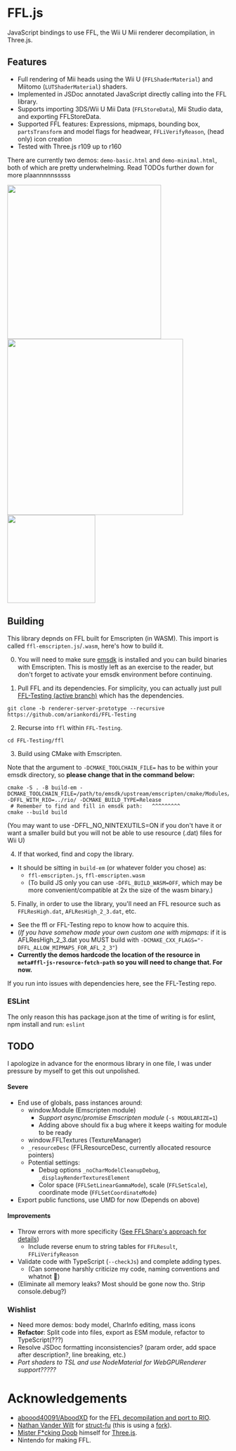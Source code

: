 # FFL.js
JavaScript bindings to use FFL, the Wii U Mii renderer decompilation, in Three.js.

## Features

* Full rendering of Mii heads using the Wii U (`FFLShaderMaterial`) and Miitomo (`LUTShaderMaterial`) shaders.
* Implemented in JSDoc annotated JavaScript directly calling into the FFL library.
* Supports importing 3DS/Wii U Mii Data (`FFLStoreData`), Mii Studio data, and exporting FFLStoreData.
* Supported FFL features: Expressions, mipmaps, bounding box, `partsTransform` and model flags for headwear, `FFLiVerifyReason`, (head only) icon creation
* Tested with Three.js r109 up to r160

There are currently two demos: `demo-basic.html` and `demo-minimal.html`, both of which are pretty underwhelming. Read TODOs further down for more plaannnnnsssss

<img width="350" src="https://github.com/user-attachments/assets/853b4159-4cb0-47ac-b929-220299a3017a">

<img width="400" src="https://github.com/user-attachments/assets/7059cc73-463e-4091-baec-642b67ae4993">

<img width="200" src="https://github.com/user-attachments/assets/2376e69b-ef53-49a9-a98f-29d4df0eb1c6">


## Building

This library depnds on FFL built for Emscripten (in WASM). This import is called `ffl-emscripten.js`/`.wasm`, here's how to build it.

0. You will need to make sure [emsdk](https://emscripten.org/docs/tools_reference/emsdk.html) is installed and you can build binaries with Emscripten. This is mostly left as an exercise to the reader, but don't forget to activate your emsdk environment before continuing.

1. Pull FFL and its dependencies. For simplicity, you can actually just pull [FFL-Testing (active branch)](https://github.com/ariankordi/FFL-Testing/tree/renderer-server-prototype) which has the dependencies.

```
git clone -b renderer-server-prototype --recursive https://github.com/ariankordi/FFL-Testing
```

2. Recurse into `ffl` within `FFL-Testing`.

```
cd FFL-Testing/ffl
```

3. Build using CMake with Emscripten.

Note that the argument to `-DCMAKE_TOOLCHAIN_FILE=` has to be within your emsdk directory, so **please change that in the command below:**

```
cmake -S . -B build-em -DCMAKE_TOOLCHAIN_FILE=/path/to/emsdk/upstream/emscripten/cmake/Modules/Platform/Emscripten.cmake -DFFL_WITH_RIO=../rio/ -DCMAKE_BUILD_TYPE=Release
 # Remember to find and fill in emsdk path:   ^^^^^^^^^
cmake --build build
```

(You may want to use -DFFL_NO_NINTEXUTILS=ON if you don't have it or want a smaller build but you will not be able to use resource (.dat) files for Wii U)

4. If that worked, find and copy the library.
* It should be sitting in `build-em` (or whatever folder you chose) as:
  - `ffl-emscripten.js`, `ffl-emscripten.wasm`
  - (To build JS only you can use `-DFFL_BUILD_WASM=OFF`, which may be more convenient/compatible at 2x the size of the wasm binary.)

5. Finally, in order to use the library, you'll need an FFL resource such as `FFLResHigh.dat`, `AFLResHigh_2_3.dat`, etc.
  - See the ffl or FFL-Testing repo to know how to acquire this.
  - (_If you have somehow made your own custom one with mipmaps:_ if it is AFLResHigh_2_3.dat you MUST build with `-DCMAKE_CXX_FLAGS="-DFFL_ALLOW_MIPMAPS_FOR_AFL_2_3"`)
  - **Currently the demos hardcode the location of the resource in `meta#ffl-js-resource-fetch-path` so you will need to change that. For now.**

If you run into issues with dependencies here, see the FFL-Testing repo.

### ESLint
The only reason this has package.json at the time of writing is for eslint, npm install and run: `eslint`

## TODO

I apologize in advance for the enormous library in one file, I was under pressure by myself to get this out unpolished.

#### Severe

* End use of globals, pass instances around:
  - window.Module (Emscripten module)
    - _Support async/promise Emscripten module_ (`-s MODULARIZE=1`)
    - Adding above should fix a bug where it keeps waiting for module to be ready
  - window.FFLTextures (TextureManager)
  - `_resourceDesc` (FFLResourceDesc, currently allocated resource pointers)
  - Potential settings:
    - Debug options `_noCharModelCleanupDebug`, `_displayRenderTexturesElement`
    - Color space (`FFLSetLinearGammaMode`), scale (`FFLSetScale`), coordinate mode (`FFLSetCoordinateMode`)
* Export public functions, use UMD for now (Depends on above)

#### Improvements

* Throw errors with more specificity ([See FFLSharp's approach for details](https://github.com/ariankordi/FFLSharp/blob/master/FFLSharp.FFLManager/FFLExceptions.cs))
  - Include reverse enum to string tables for `FFLResult`, `FFLiVerifyReason`
* Validate code with TypeScript (`--checkJs`) and complete adding types.
  - (Can someone harshly criticize my code, naming conventions and whatnot 🥺)
* (Eliminate all memory leaks? Most should be gone now tho. Strip console.debug?)

### Wishlist
* Need more demos: body model, CharInfo editing, mass icons
* **Refactor**: Split code into files, export as ESM module, refactor to TypeScript(???)
* Resolve JSDoc formatting inconsistencies? (param order, add space after description?, line breaking, etc.)
* _Port shaders to TSL and use NodeMaterial for WebGPURenderer support?????_

# Acknowledgements
* [aboood40091/AboodXD](https://github.com/aboood40091) for the [FFL decompilation and port to RIO](https://github.com/aboood40091/ffl/tree/nsmbu-win-port).
* [Nathan Vander Wilt](https://github.com/natevw) for [struct-fu](https://github.com/natevw/struct-fu) (this is using a [fork](https://github.com/ariankordi/struct-fu)).
* [Mister F*cking Doob](https://github.com/mrdoob) himself for [Three.js](https://github.com/mrdoob/three.js).
* Nintendo for making FFL.
